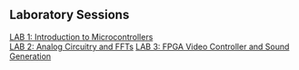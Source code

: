 ## Laboratory Sessions
[LAB 1: Introduction to Microcontrollers](labs/lab1.md)  
[LAB 2: Analog Circuitry and FFTs](labs/lab2.md)
[LAB 3: FPGA Video Controller and Sound Generation](labs/lab3.md)
